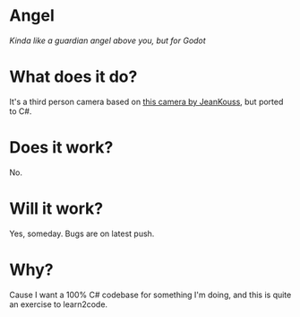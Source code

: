 # Angel
_Kinda like a guardian angel above you, but for Godot_

# What does it do?
It's a third person camera based on [this camera by JeanKouss](https://github.com/JeanKouss/godot-third-person-camera), but ported to C#.

# Does it work?
No.

# Will it work?
Yes, someday. Bugs are on latest push.

# Why?
Cause I want a 100% C# codebase for something I'm doing, and this is quite an exercise to learn2code.
